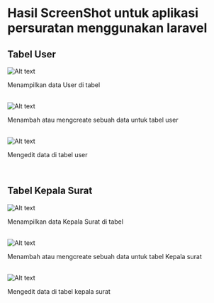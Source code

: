 <h1>Hasil ScreenShot untuk aplikasi persuratan menggunakan laravel</h1>
<h2>Tabel User</h2>
<img title="a title" alt="Alt text" src="https://github.com/DanarQ/AplikasiPersuratan_21/assets/91103032/409349d8-0d97-44f7-9148-a95fb94d3ba2">
<p>Menampilkan data User di tabel</p><br>

<img title="a title" alt="Alt text" src="https://github.com/DanarQ/AplikasiPersuratan_21/assets/91103032/a16f12f4-8124-4b88-959f-2beda75af022">
<p>Menambah atau mengcreate sebuah data untuk tabel user</p><br>

<img title="a title" alt="Alt text" src="https://github.com/DanarQ/AplikasiPersuratan_21/assets/91103032/8df5e1d6-1712-4795-bdd9-bd190a42d318">
<p>Mengedit data di tabel user</p><br>

<h2>Tabel Kepala Surat</h2>
<img title="a title" alt="Alt text" src="https://github.com/DanarQ/AplikasiPersuratan_21/assets/91103032/2d8e1c3d-38f6-46f6-9618-beb860b94170">
<p>Menampilkan data Kepala Surat di tabel</p><br>

<img title="a title" alt="Alt text" src="https://github.com/DanarQ/AplikasiPersuratan_21/assets/91103032/a1e49b9c-265d-45ea-b22a-4e7c753c93b7">
<p>Menambah atau mengcreate sebuah data untuk tabel Kepala surat</p><br>

<img title="a title" alt="Alt text" src="https://github.com/DanarQ/AplikasiPersuratan_21/assets/91103032/3185b1cb-36b2-4c8b-bc56-a1a005210527">
<p>Mengedit data di tabel kepala surat</p><br>


